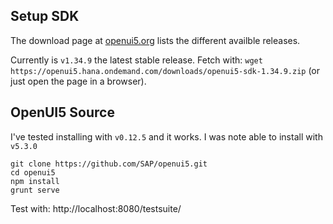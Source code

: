 Setup SDK
---------

The download page at [openui5.org](http://openui5.org/download.html) lists the different
availble releases.

Currently is `v1.34.9` the latest stable release. Fetch with:
`wget https://openui5.hana.ondemand.com/downloads/openui5-sdk-1.34.9.zip` (or just open the page
in a browser).



OpenUI5 Source
-------------

I've tested installing with `v0.12.5` and it works. I was note able to install with `v5.3.0`

```
git clone https://github.com/SAP/openui5.git
cd openui5
npm install
grunt serve
```

Test with: http://localhost:8080/testsuite/

